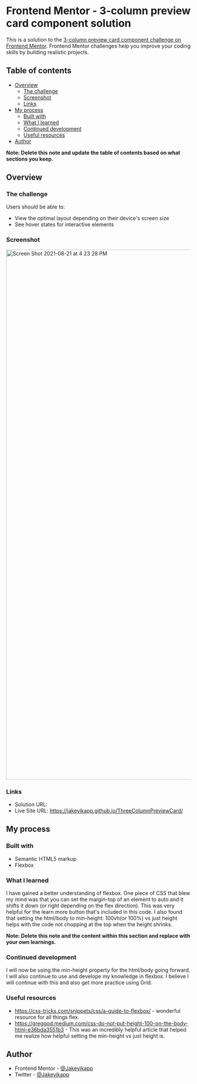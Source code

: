 # Frontend Mentor - 3-column preview card component solution

This is a solution to the [3-column preview card component challenge on Frontend Mentor](https://www.frontendmentor.io/challenges/3column-preview-card-component-pH92eAR2-). Frontend Mentor challenges help you improve your coding skills by building realistic projects. 

## Table of contents

- [Overview](#overview)
  - [The challenge](#the-challenge)
  - [Screenshot](#screenshot)
  - [Links](#links)
- [My process](#my-process)
  - [Built with](#built-with)
  - [What I learned](#what-i-learned)
  - [Continued development](#continued-development)
  - [Useful resources](#useful-resources)
- [Author](#author)

**Note: Delete this note and update the table of contents based on what sections you keep.**

## Overview

### The challenge

Users should be able to:

- View the optimal layout depending on their device's screen size
- See hover states for interactive elements

### Screenshot

<img width="1440" alt="Screen Shot 2021-08-21 at 4 23 28 PM" src="https://user-images.githubusercontent.com/25337119/130333984-3301ee5d-46ed-4379-b896-92613aec5a71.png">


### Links

- Solution URL: 
- Live Site URL: https://jakeyikapp.github.io/ThreeColumnPreviewCard/

## My process

### Built with

- Semantic HTML5 markup
- Flexbox

### What I learned

I have gained a better understanding of flexbox. One piece of CSS that blew my mind was that you can set the margin-top of an element to auto and it shifts it down (or right depending on the flex direction). This was very helpful for the learn more button that's included in this code. I also found that setting the html/body to min-height: 100vh(or 100%) vs just height helps with the code not chopping at the top when the height shrinks. 


**Note: Delete this note and the content within this section and replace with your own learnings.**

### Continued development

I will now be using the min-height property for the html/body going forward. I will also continue to use and develope my knowledge in flexbox. I believe I will continue with this and also get more practice using Grid. 

### Useful resources

- https://css-tricks.com/snippets/css/a-guide-to-flexbox/ - wonderful resource for all things flex.
- https://greggod.medium.com/css-do-not-put-height-100-on-the-body-html-e36bda3551b3 - This was an incredibly helpful article that helped me realize how helpful setting the min-height vs just height is. 

## Author

- Frontend Mentor - [@Jakeyikapp](https://www.frontendmentor.io/profile/Jakeyikapp)
- Twitter - [@Jakeyikapp](https://www.twitter.com/Jakeyikapp)
